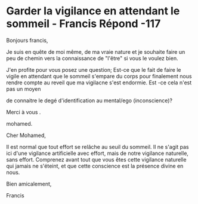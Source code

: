 # Garder la vigilance en attendant le sommeil - Francis Répond -117

Bonjours francis,

Je suis en quête de moi même, de ma vraie nature et je souhaite faire un peu de chemin vers la connaissance de "l'être" si vous le voulez bien.

J'en profite pour vous posez une question; Est-ce que le fait de faire le vigile en attendant que le sommeil s'empare du corps pour finalement nous rendre compte au reveil que ma vigilacne s'est endormie. Est -ce cela n'est pas un moyen

de connaitre le degé d'identification au mental/ego (inconscience)?

Merci à vous .

mohamed.

Cher Mohamed,

Il est normal que tout effort se relâche au seuil du sommeil. Il ne s'agit pas ici d'une vigilance artificielle avec effort, mais de notre vigilance naturelle, sans effort. Comprenez avant tout que vous êtes cette vigilance naturelle qui jamais ne s'éteint, et que cette conscience est la présence divine en nous.

Bien amicalement,

Francis

